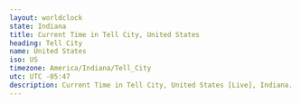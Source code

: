 ```yaml
---
layout: worldclock
state: Indiana
title: Current Time in Tell City, United States
heading: Tell City
name: United States
iso: US
timezone: America/Indiana/Tell_City
utc: UTC -05:47
description: Current Time in Tell City, United States [Live], Indiana. Live update now time in Tell City, timezone America/Indiana/Tell_City, UTC -05:47, Country ISO code & Current Local Time.
---
```


